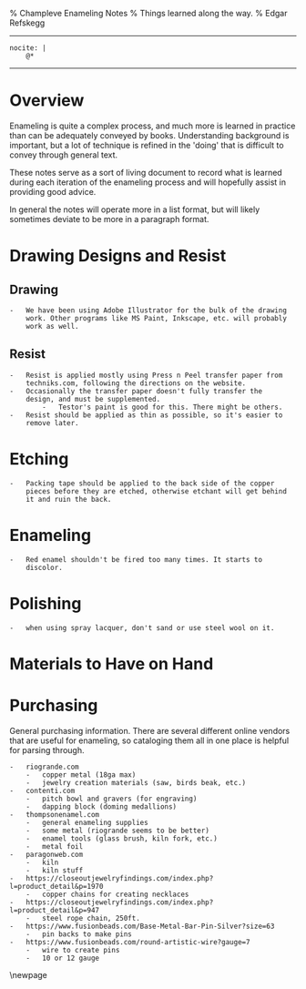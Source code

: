 % Champleve Enameling Notes
% Things learned along the way.
% Edgar Refskegg

---
    nocite: |
        @*

---

# Overview

Enameling is quite a complex process, and much more is learned in
practice than can be adequately conveyed by books. Understanding
background is important, but a lot of technique is refined in the
'doing' that is difficult to convey through general text.

These notes serve as a sort of living document to record what is learned
during each iteration of the enameling process and will hopefully assist
in providing good advice. 

In general the notes will operate more in a list format, but will likely
sometimes deviate to be more in a paragraph format. 

# Drawing Designs and Resist

## Drawing

    -   We have been using Adobe Illustrator for the bulk of the drawing
        work. Other programs like MS Paint, Inkscape, etc. will probably
        work as well. 

## Resist

    -   Resist is applied mostly using Press n Peel transfer paper from
        techniks.com, following the directions on the website. 
    -   Occasionally the transfer paper doesn't fully transfer the
        design, and must be supplemented.
            -   Testor's paint is good for this. There might be others. 
    -   Resist should be applied as thin as possible, so it's easier to
        remove later.

# Etching

    -   Packing tape should be applied to the back side of the copper
        pieces before they are etched, otherwise etchant will get behind
        it and ruin the back. 

# Enameling

    -   Red enamel shouldn't be fired too many times. It starts to
        discolor. 

# Polishing
    
    -   when using spray lacquer, don't sand or use steel wool on it. 

# Materials to Have on Hand


# Purchasing 

General purchasing information. There are several different online
vendors that are useful for enameling, so cataloging them all in one
place is helpful for parsing through. 

    -   riogrande.com
        -   copper metal (18ga max)
        -   jewelry creation materials (saw, birds beak, etc.)
    -   contenti.com
        -   pitch bowl and gravers (for engraving)
        -   dapping block (doming medallions)
    -   thompsonenamel.com
        -   general enameling supplies
        -   some metal (riogrande seems to be better)
        -   enamel tools (glass brush, kiln fork, etc.)
        -   metal foil
    -   paragonweb.com
        -   kiln
        -   kiln stuff
    -   https://closeoutjewelryfindings.com/index.php?l=product_detail&p=1970
        -   copper chains for creating necklaces
    -   https://closeoutjewelryfindings.com/index.php?l=product_detail&p=947
        -   steel rope chain, 250ft. 
    -   https://www.fusionbeads.com/Base-Metal-Bar-Pin-Silver?size=63
        -   pin backs to make pins
    -   https://www.fusionbeads.com/round-artistic-wire?gauge=7
        -   wire to create pins
        -   10 or 12 gauge


\newpage
